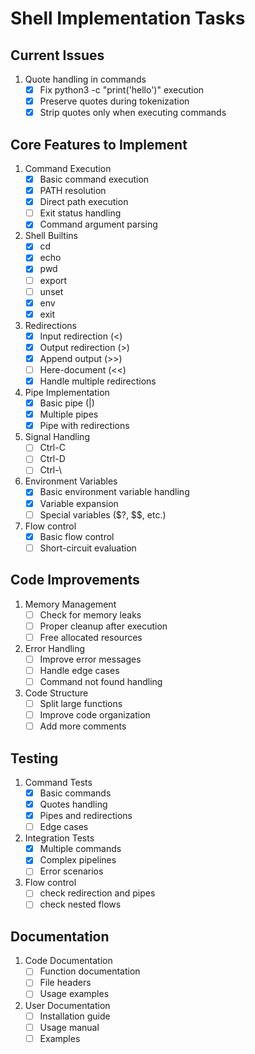 # Shell Implementation Tasks

## Current Issues
1. Quote handling in commands
   - [x] Fix python3 -c "print('hello')" execution
   - [x] Preserve quotes during tokenization
   - [x] Strip quotes only when executing commands

## Core Features to Implement
1. Command Execution
   - [x] Basic command execution
   - [x] PATH resolution
   - [x] Direct path execution
   - [ ] Exit status handling
   - [x] Command argument parsing

2. Shell Builtins
   - [x] cd
   - [x] echo
   - [x] pwd
   - [ ] export
   - [ ] unset
   - [x] env
   - [x] exit

3. Redirections
   - [x] Input redirection (<)
   - [x] Output redirection (>)
   - [x] Append output (>>)
   - [ ] Here-document (<<)
   - [x] Handle multiple redirections

4. Pipe Implementation
   - [x] Basic pipe (|)
   - [x] Multiple pipes
   - [x] Pipe with redirections

5. Signal Handling
   - [ ] Ctrl-C
   - [ ] Ctrl-D
   - [ ] Ctrl-\

6. Environment Variables
   - [x] Basic environment variable handling
   - [x] Variable expansion
   - [ ] Special variables ($?, $$, etc.)

7. Flow control
   - [x] Basic flow control
   - [ ] Short-circuit evaluation

## Code Improvements
1. Memory Management
   - [ ] Check for memory leaks
   - [ ] Proper cleanup after execution
   - [ ] Free allocated resources

2. Error Handling
   - [ ] Improve error messages
   - [ ] Handle edge cases
   - [ ] Command not found handling

3. Code Structure
   - [ ] Split large functions
   - [ ] Improve code organization
   - [ ] Add more comments

## Testing
1. Command Tests
   - [x] Basic commands
   - [x] Quotes handling
   - [x] Pipes and redirections
   - [ ] Edge cases

2. Integration Tests
   - [x] Multiple commands
   - [x] Complex pipelines
   - [ ] Error scenarios

3. Flow control
   - [ ] check redirection and pipes
   - [ ] check nested flows

## Documentation
1. Code Documentation
   - [ ] Function documentation
   - [ ] File headers
   - [ ] Usage examples

2. User Documentation
   - [ ] Installation guide
   - [ ] Usage manual
   - [ ] Examples

